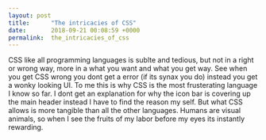 ```yaml
---
layout: post
title:      "The intricacies of CSS"
date:       2018-09-21 00:08:59 +0000
permalink:  the_intricacies_of_css
---
```



CSS like all programming languages is sublte and tedious, but not in a right or wrong way, more in a what you want and what you get way. See when you get CSS wrong you dont get a error (if its synax you do) instead you get a wonky looking UI. To me this is why CSS is the most frusterating language I know so far. I dont get an explanation for why the icon bar is covering up the main header instead I have to find the reason my self. But what CSS allows is more tangible than all the other languages. Humans are visual animals, so when I see the fruits of my labor before my eyes its instantly rewarding.  
